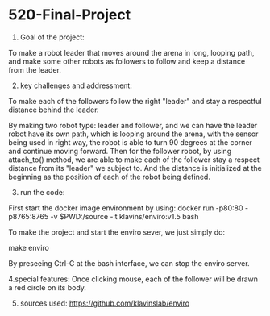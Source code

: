 # 520-Final-Project
 1. Goal of the project:

 To make a robot leader that moves around the arena in long, looping path, and make some other robots as followers to follow and keep a distance from the leader. 

 2. key challenges and addressment:

 To make each of the followers follow the right "leader" and stay a respectful distance behind the leader. 

 By making two robot type: leader and follower, and we can have the leader robot have its own path, which is looping around the arena, with the sensor being used in right way, the robot is able to turn 90 degrees at the corner and continue moving forward. Then for the follower robot, by using attach_to() method, we are able to make each of the follower stay a respect distance from its "leader" we subject to. And the distance is initialized at the beginning as the position of each of the robot being defined. 

 3. run the code:

 First start the docker image environment by using: docker run -p80:80 -p8765:8765 -v $PWD:/source -it klavins/enviro:v1.5 bash

 To make the project and start the enviro sever, we just simply do:

 make
 enviro

 By preseeing Ctrl-C at the bash interface, we can stop the enviro server.

 4.special features:
 Once clicking mouse, each of the follower will be drawn a red circle on its body.
 
 5. sources used:
 https://github.com/klavinslab/enviro





